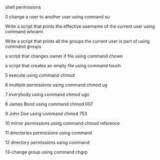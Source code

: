 shell permissions

0 change a user to another user using comnand su

Write a script that prints the effective username of the current user using command whoami

Write a script that prints all the groups the current user is part of using command groups

a script that changes owner if file using command chown

a script that creates an empty file  using command touch

5 execute using command chmod

6 multiple permissions using command chmod ug

7 everybody using command chmod ugo

8 James Bond using command chmod 007

9 John Doe using command chmod 753

10 mirror permissions using command chmod reference

11 directories permissions using command

12 directory permissions using command

13-change group using command chgrp
